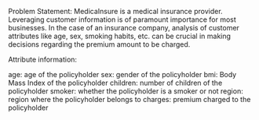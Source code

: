 Problem Statement:
MedicaInsure is a medical insurance provider. Leveraging customer information is of paramount importance for most businesses. In the case of an insurance company, analysis of customer attributes like age, sex, smoking habits, etc. can be crucial in making decisions regarding the premium amount to be charged.

 

Attribute information:

age: age of the policyholder
sex: gender of the policyholder
bmi: Body Mass Index of the policyholder
children: number of children of the policyholder
smoker: whether the policyholder is a smoker or not
region: region where the policyholder belongs to
charges: premium charged to the policyholder
 

